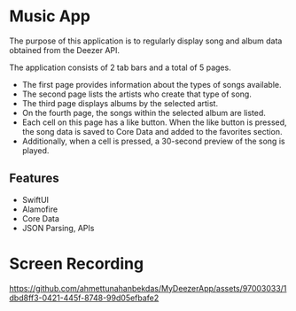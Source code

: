 
# Music App

The purpose of this application is to regularly display song and album data obtained from the Deezer API.

The application consists of 2 tab bars and a total of 5 pages.

- The first page provides information about the types of songs available.
- The second page lists the artists who create that type of song.
- The third page displays albums by the selected artist.
- On the fourth page, the songs within the selected album are listed.
- Each cell on this page has a like button. When the like button is pressed, the song data is saved to Core Data and added to the favorites section.
- Additionally, when a cell is pressed, a 30-second preview of the song is played.
  
## Features
 - SwiftUI
 - Alamofire
 - Core Data
 - JSON Parsing, APIs 

# Screen Recording
https://github.com/ahmettunahanbekdas/MyDeezerApp/assets/97003033/1dbd8ff3-0421-445f-8748-99d05efbafe2
